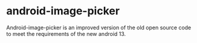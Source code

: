 # android-image-picker
Android-image-picker is an improved version of the old open source code to meet the requirements of the new android 13.
